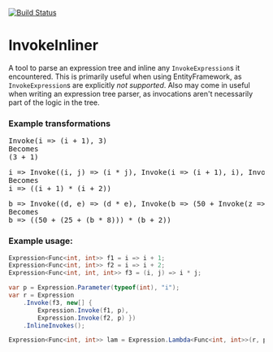 [![Build Status](https://travis-ci.org/rjrudman/.NET-Expression-Utilities.svg?branch=master)](https://travis-ci.org/rjrudman/.NET-Expression-Utilities)

# InvokeInliner

A tool to parse an expression tree and inline any `InvokeExpression`s it encountered. This is primarily useful when using EntityFramework, as `InvokeExpression`s are explicitly *not supported*. Also may come in useful when writing an expression tree parser, as invocations aren't necessarily part of the logic in the tree.


### Example transformations

<pre>
Invoke(i => (i + 1), 3)
Becomes 
(3 + 1)
</pre>

<pre>
i => Invoke((i, j) => (i * j), Invoke(i => (i + 1), i), Invoke(i => (i + 2), i))
Becomes
i => ((i + 1) * (i + 2))
</pre>
<pre>
b => Invoke((d, e) => (d * e), Invoke(b => (50 + Invoke(z => (25 + Invoke(h => (h * 8), z)), b)), b), Invoke(c => (c + 2), b))
Becomes
b => ((50 + (25 + (b * 8))) * (b + 2))  
</pre>

### Example usage:

```cs
Expression<Func<int, int>> f1 = i => i + 1;
Expression<Func<int, int>> f2 = i => i + 2;
Expression<Func<int, int, int>> f3 = (i, j) => i * j;

var p = Expression.Parameter(typeof(int), "i");
var r = Expression
    .Invoke(f3, new[] { 
        Expression.Invoke(f1, p), 
        Expression.Invoke(f2, p) }) 
    .InlineInvokes();

Expression<Func<int, int>> lam = Expression.Lambda<Func<int, int>>(r, p);
```